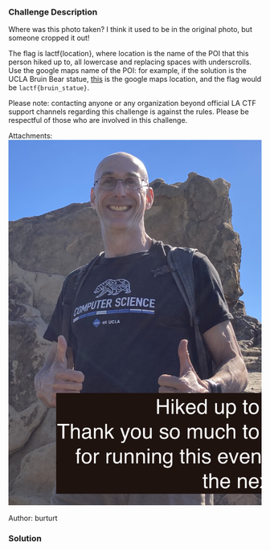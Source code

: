 ### Challenge Description

Where was this photo taken? I think it used to be in the original photo, but someone cropped it out!

The flag is lactf{location}, where location is the name of the POI that this person hiked up to, all lowercase and replacing spaces with underscrolls. Use the google maps name of the POI: for example, if the solution is the UCLA Bruin Bear statue, [this](https://www.google.com/maps/place/UCLA+Bruin+Statue/@34.0709817,-118.4451726,21z) is the google maps location, and the flag would be `lactf{bruin_statue}`.

Please note: contacting anyone or any organization beyond official LA CTF support channels regarding this challenge is against the rules. Please be respectful of those who are involved in this challenge.

Attachments: ![Alt text](attachments/hike-to-where/picture.jpg)

Author: burturt

### Solution

